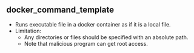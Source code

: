 ## docker\_command\_template
* Runs executable file in a docker container as if it is a local file.
* Limitation:
  * Any directories or files should be specified with an absolute path.
  * Note that malicious program can get root access.

